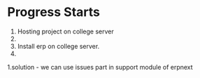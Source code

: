 # Progress Starts

1. Hosting project on college server
2. 
2. Install erp on college server.
3. 


1.solution - we can use issues part in support module of erpnext

